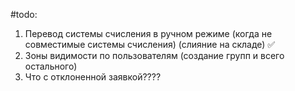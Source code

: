 #todo:
1. Перевод системы счисления в ручном режиме (когда не совместимые системы счисления) (слияние на складе) ✅
2. Зоны видимости по пользователям (создание групп и всего остального)
3. Что с отклоненной заявкой????